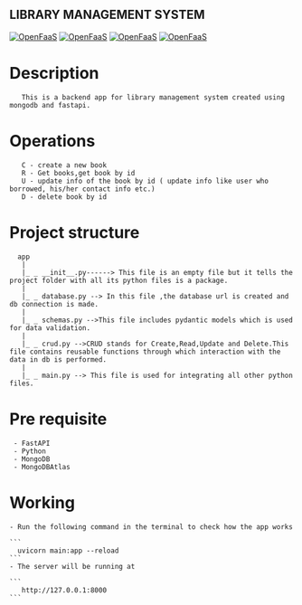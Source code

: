 ## LIBRARY MANAGEMENT SYSTEM

[![OpenFaaS](https://img.shields.io/badge/Database-Mongodb-darkblue.svg)](https://www.openfaas.com)
[![OpenFaaS](https://img.shields.io/badge/API-FastAPI-darkgreen.svg)](https://www.openfaas.com)
[![OpenFaaS](https://img.shields.io/badge/Language-Python-purple.svg)](https://www.openfaas.com)
[![OpenFaaS](https://img.shields.io/badge/Cloud-MongodbAtlas-brown.svg)](https://www.openfaas.com)


# Description
       This is a backend app for library management system created using mongodb and fastapi.
       
# Operations
       C - create a new book
       R - Get books,get book by id
       U - update info of the book by id ( update info like user who borrowed, his/her contact info etc.)
       D - delete book by id
 # Project structure
      app 
       |
       |_ _ __init__.py------> This file is an empty file but it tells the project folder with all its python files is a package.
       |
       |_ _ database.py --> In this file ,the database url is created and db connection is made.
       |
       |_ _ schemas.py -->This file includes pydantic models which is used for data validation.
       |
       |_ _ crud.py -->CRUD stands for Create,Read,Update and Delete.This file contains reusable functions through which interaction with the data in db is performed.
       |
       |_ _ main.py --> This file is used for integrating all other python files.
       
       
   # Pre requisite
     - FastAPI
     - Python
     - MongoDB
     - MongoDBAtlas
     
   # Working
   
    - Run the following command in the terminal to check how the app works

    ```
      uvicorn main:app --reload
    ```
    - The server will be running at
 
    ```
       http://127.0.0.1:8000
    ```
       
   
       


